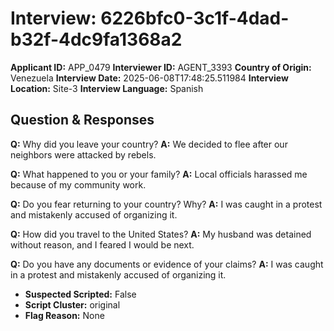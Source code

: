 # Interview: 6226bfc0-3c1f-4dad-b32f-4dc9fa1368a2
**Applicant ID:** APP_0479
**Interviewer ID:** AGENT_3393
**Country of Origin:** Venezuela
**Interview Date:** 2025-06-08T17:48:25.511984
**Interview Location:** Site-3
**Interview Language:** Spanish

## Question & Responses

**Q:** Why did you leave your country?
**A:** We decided to flee after our neighbors were attacked by rebels.

**Q:** What happened to you or your family?
**A:** Local officials harassed me because of my community work.

**Q:** Do you fear returning to your country? Why?
**A:** I was caught in a protest and mistakenly accused of organizing it.

**Q:** How did you travel to the United States?
**A:** My husband was detained without reason, and I feared I would be next.

**Q:** Do you have any documents or evidence of your claims?
**A:** I was caught in a protest and mistakenly accused of organizing it.

- **Suspected Scripted:** False
- **Script Cluster:** original
- **Flag Reason:** None
